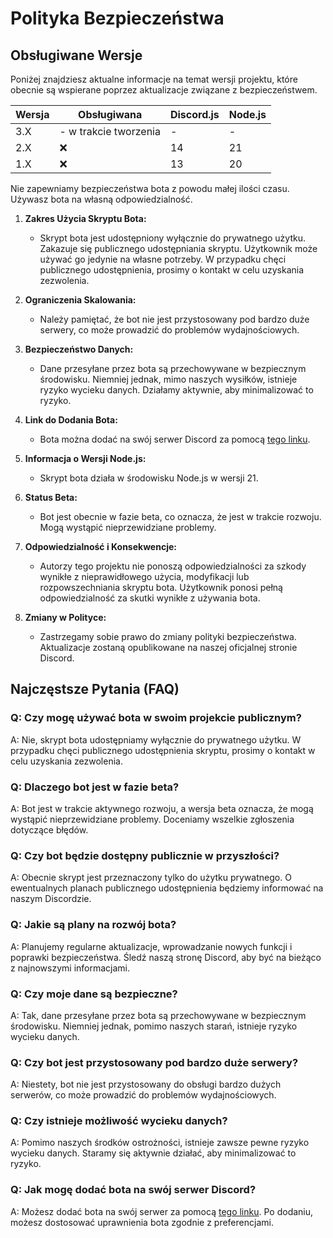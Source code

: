 # Polityka Bezpieczeństwa

## Obsługiwane Wersje

Poniżej znajdziesz aktualne informacje na temat wersji projektu, które obecnie są wspierane poprzez aktualizacje związane z bezpieczeństwem.

| Wersja      | Obsługiwana          | Discord.js | Node.js |
| ----------- | -------------------- | ---------- | ------- |
| 3.X         | - w trakcie tworzenia| -          | -       |
| 2.X         | :x:                  | 14         | 21      |
| 1.X         | :x:                  | 13         | 20      |
Nie zapewniamy bezpieczeństwa bota z powodu małej ilości czasu. Używasz bota na własną odpowiedzialność.


1. **Zakres Użycia Skryptu Bota:**
   - Skrypt bota jest udostępniony wyłącznie do prywatnego użytku. Zakazuje się publicznego udostępniania skryptu. Użytkownik może używać go jedynie na własne potrzeby. W przypadku chęci publicznego udostępnienia, prosimy o kontakt w celu uzyskania zezwolenia.

2. **Ograniczenia Skalowania:**
   - Należy pamiętać, że bot nie jest przystosowany pod bardzo duże serwery, co może prowadzić do problemów wydajnościowych.

3. **Bezpieczeństwo Danych:**
   - Dane przesyłane przez bota są przechowywane w bezpiecznym środowisku. Niemniej jednak, mimo naszych wysiłków, istnieje ryzyko wycieku danych. Działamy aktywnie, aby minimalizować to ryzyko.

4. **Link do Dodania Bota:**
   - Bota można dodać na swój serwer Discord za pomocą [tego linku](https://discord.com/api/oauth2/authorize?client_id=1005161253129433158&permissions=4331669504&scope=bot).

5. **Informacja o Wersji Node.js:**
   - Skrypt bota działa w środowisku Node.js w wersji 21.

6. **Status Beta:**
   - Bot jest obecnie w fazie beta, co oznacza, że jest w trakcie rozwoju. Mogą wystąpić nieprzewidziane problemy.

7. **Odpowiedzialność i Konsekwencje:**
   - Autorzy tego projektu nie ponoszą odpowiedzialności za szkody wynikłe z nieprawidłowego użycia, modyfikacji lub rozpowszechniania skryptu bota. Użytkownik ponosi pełną odpowiedzialność za skutki wynikłe z używania bota.

8. **Zmiany w Polityce:**
   - Zastrzegamy sobie prawo do zmiany polityki bezpieczeństwa. Aktualizacje zostaną opublikowane na naszej oficjalnej stronie Discord.

## Najczęstsze Pytania (FAQ)

### Q: Czy mogę używać bota w swoim projekcie publicznym?
A: Nie, skrypt bota udostępniamy wyłącznie do prywatnego użytku. W przypadku chęci publicznego udostępnienia skryptu, prosimy o kontakt w celu uzyskania zezwolenia.

### Q: Dlaczego bot jest w fazie beta?
A: Bot jest w trakcie aktywnego rozwoju, a wersja beta oznacza, że mogą wystąpić nieprzewidziane problemy. Doceniamy wszelkie zgłoszenia dotyczące błędów.

### Q: Czy bot będzie dostępny publicznie w przyszłości?
A: Obecnie skrypt jest przeznaczony tylko do użytku prywatnego. O ewentualnych planach publicznego udostępnienia będziemy informować na naszym Discordzie.

### Q: Jakie są plany na rozwój bota?
A: Planujemy regularne aktualizacje, wprowadzanie nowych funkcji i poprawki bezpieczeństwa. Śledź naszą stronę Discord, aby być na bieżąco z najnowszymi informacjami.

### Q: Czy moje dane są bezpieczne?
A: Tak, dane przesyłane przez bota są przechowywane w bezpiecznym środowisku. Niemniej jednak, pomimo naszych starań, istnieje ryzyko wycieku danych.

### Q: Czy bot jest przystosowany pod bardzo duże serwery?
A: Niestety, bot nie jest przystosowany do obsługi bardzo dużych serwerów, co może prowadzić do problemów wydajnościowych.

### Q: Czy istnieje możliwość wycieku danych?
A: Pomimo naszych środków ostrożności, istnieje zawsze pewne ryzyko wycieku danych. Staramy się aktywnie działać, aby minimalizować to ryzyko.

### Q: Jak mogę dodać bota na swój serwer Discord?
A: Możesz dodać bota na swój serwer za pomocą [tego linku](https://discord.com/api/oauth2/authorize?client_id=1005161253129433158&permissions=4331669504&scope=bot). Po dodaniu, możesz dostosować uprawnienia bota zgodnie z preferencjami.
